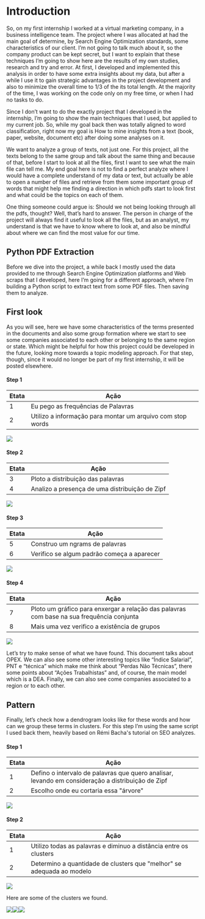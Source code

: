 # Introduction

So, on my first internship I worked at a virtual marketing company, in a business intelligence team. The project where I was allocated at had the main goal of determine, by Search Engine Optimization standards, some characteristics of our client. I’m not going to talk much about it, so the company product can be kept secret, but I want to explain that these techniques I’m going to show here are the results of my own studies, research and try and error. At first, I developed and implemented this analysis in order to have some extra insights about my data, but after a while I use it to gain strategic advantages in the project development and also to minimize the overall time to 1/3 of the its total length. At the majority of the time, I was working on the code only on my free time, or when I had no tasks to do.

Since I don’t want to do the exactly project that I developed in the internship, I’m going to show the main techniques that I used, but applied to my current job. So, while my goal back then was totally aligned to word classification, right now my goal is How to mine insights from a text (book, paper, website, document etc) after doing some analyses on it. 

We want to analyze a group of texts, not just one. For this project, all the texts belong to the same group and talk about the same thing and because of that, before I start to look at all the files, first I want to see what the main file can tell me. My end goal here is not to find a perfect analyze where I would have a complete understand of my data or text, but actually be able to open a number of files and retrieve from them some important group of words that might help me finding a direction in which pdfs start to look first and what could be the topics on each of them.

One thing someone could argue is: Should we not being looking through all the pdfs, thought? Well, that’s hard to answer. The person in charge of the project will always find it useful to look all the files, but as an analyst, my understand is that we have to know where to look at, and also be mindful about where we can find the most value for our time.  


## Python PDF Extraction

Before we dive into the project, a while back I mostly used the data provided to me through Search Engine Optimization platforms and Web scraps that I developed, here I’m going for a different approach, where I’m building a Python script to extract text from some PDF files. Then saving them to analyze. 


## First look 

As you will see, here we have some characteristics of the terms presented in the documents and also some group formation where we start to see some companies associated to each other or belonging to the same region or state. Which might be helpful for how this project could be developed in the future, looking more towards a topic modeling approach. For that step, though, since it would no longer be part of my first internship, it will be posted elsewhere. 

#### Step 1

| Etata  | Ação |
| ------------- | ------------- |
| 1  | Eu pego as frequências de Palavras  |
| 2 | Utilizo a informação para montar um arquivo com stop words  |

![](my_images/1.jpg)

#### Step 2

| Etata  | Ação |
| ------------- | ------------- |
| 3  | Ploto a distribuição das palavras  |
| 4 | Analizo a presença de uma distribuição de Zipf  |

![](my_images/2.png)

#### Step 3

| Etata  | Ação |
| ------------- | ------------- |
| 5  | Construo um ngrams de palavras   |
| 6 | Verifico se algum padrão começa a aparecer  |

![](my_images/3.jpg)

#### Step 4

| Etata  | Ação |
| ------------- | ------------- |
| 7  | Ploto um gráfico para enxergar a relação das palavras com base na sua frequência conjunta  |
| 8 | Mais uma vez verifico a existência de grupos  |

![](my_images/4.png)

Let’s try to make sense of what we have found. This document talks about OPEX. We can also see some other interesting topics like “Índice Salarial”, PNT e “técnica” which make me think about “Perdas Não Técnicas”, there some points about “Ações Trabalhistas” and, of course, the main model which is a DEA. Finally, we can also see come companies associated to a region or to each other.  

## Pattern

Finally, let’s check how a dendrogram looks like for these words and how can we group these terms in clusters. For this step I’m using the same script I used back them, heavily based on Rémi Bacha's tutorial on SEO analyzes.   

#### Step 1

| Etata  | Ação |
| ------------- | ------------- |
| 1  | Defino o intervalo de palavras que quero analisar, levando em consideração a distribuição de Zipf  |
| 2 | Escolho onde eu cortaria essa "árvore"  |

![](my_images/5.png)


#### Step 2

| Etata  | Ação |
| ------------- | ------------- |
| 1  | Utilizo todas as palavras e diminuo a distância entre os clusters  |
| 2 | Determino a quantidade de clusters que "melhor" se adequada ao modelo  |

![](my_images/6.png)

Here are some of the clusters we found.

![](my_images/7.jpg)![](my_images/8.jpg)![](my_images/9.jpg)
